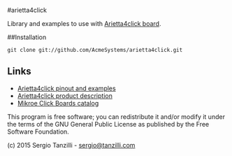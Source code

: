 #arietta4click

Library and examples to use with [Arietta4click board](http://www.acmesystems.it/arietta4click).
 
##Installation

	git clone git://github.com/AcmeSystems/arietta4click.git

## Links

* [Arietta4click pinout and examples](http://pinout.acmesystems.it)
* [Arietta4click product description](http://www.acmesystems.it/arietta4click)
* [Mikroe Click Boards catalog](http://www.mikroe.com/click/)

This program is free software; you can redistribute it and/or modify
it under the terms of the GNU General Public License as published by
the Free Software Foundation.

(c) 2015 Sergio Tanzilli - sergio@tanzilli.com
